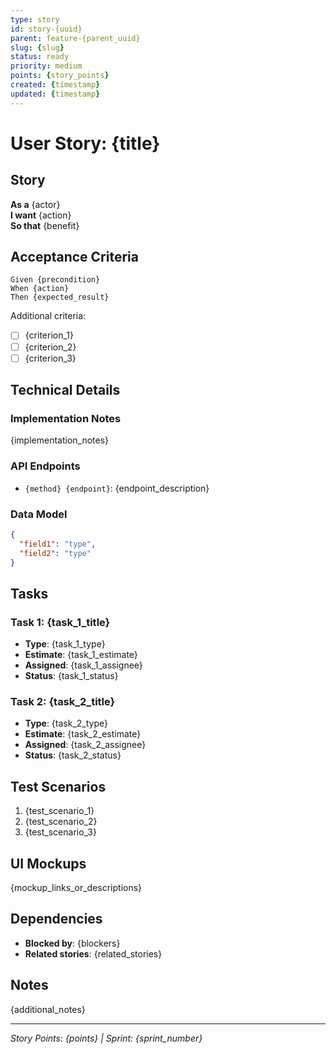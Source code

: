 ```yaml
---
type: story
id: story-{uuid}
parent: feature-{parent_uuid}
slug: {slug}
status: ready
priority: medium
points: {story_points}
created: {timestamp}
updated: {timestamp}
---
```


# User Story: {title}

## Story
**As a** {actor}  
**I want** {action}  
**So that** {benefit}

## Acceptance Criteria
```gherkin
Given {precondition}
When {action}
Then {expected_result}
```

Additional criteria:
- [ ] {criterion_1}
- [ ] {criterion_2}
- [ ] {criterion_3}

## Technical Details

### Implementation Notes
{implementation_notes}

### API Endpoints
- `{method} {endpoint}`: {endpoint_description}

### Data Model
```json
{
  "field1": "type",
  "field2": "type"
}
```

## Tasks

### Task 1: {task_1_title}
- **Type**: {task_1_type}
- **Estimate**: {task_1_estimate}
- **Assigned**: {task_1_assignee}
- **Status**: {task_1_status}

### Task 2: {task_2_title}
- **Type**: {task_2_type}
- **Estimate**: {task_2_estimate}
- **Assigned**: {task_2_assignee}
- **Status**: {task_2_status}

## Test Scenarios
1. {test_scenario_1}
2. {test_scenario_2}
3. {test_scenario_3}

## UI Mockups
{mockup_links_or_descriptions}

## Dependencies
- **Blocked by**: {blockers}
- **Related stories**: {related_stories}

## Notes
{additional_notes}

---

*Story Points: {points} | Sprint: {sprint_number}*